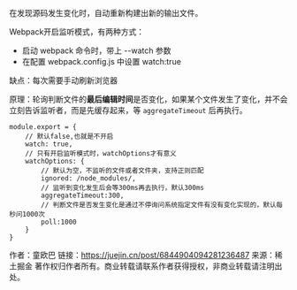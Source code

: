 在发现源码发生变化时，自动重新构建出新的输出文件。

Webpack开启监听模式，有两种方式：

- 启动 webpack 命令时，带上 --watch 参数
- 在配置 webpack.config.js 中设置 watch:true

缺点：每次需要手动刷新浏览器

原理：轮询判断文件的**最后编辑时间**是否变化，如果某个文件发生了变化，并不会立刻告诉监听者，而是先缓存起来，等 `aggregateTimeout` 后再执行。

```
module.export = {
    // 默认false,也就是不开启
    watch: true,
    // 只有开启监听模式时，watchOptions才有意义
    watchOptions: {
        // 默认为空，不监听的文件或者文件夹，支持正则匹配
        ignored: /node_modules/,
        // 监听到变化发生后会等300ms再去执行，默认300ms
        aggregateTimeout:300,
        // 判断文件是否发生变化是通过不停询问系统指定文件有没有变化实现的，默认每秒问1000次
        poll:1000
    }
}
```


作者：童欧巴
链接：https://juejin.cn/post/6844904094281236487
来源：稀土掘金
著作权归作者所有。商业转载请联系作者获得授权，非商业转载请注明出处。